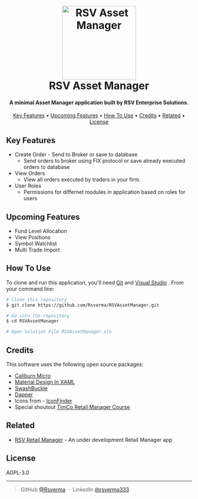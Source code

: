 <h1 align="center">
  <br>
  <a href="https://github.com/Rsverma/RSVAssetManager/archive/main.zip"><img src="https://github.com/Rsverma/RSVAssetManager/blob/main/RAMDesktopUI/Resources/AppIication.ico" alt="RSV Asset Manager" width="200"></a>
  <br>
  RSV Asset Manager
  <br>
</h1>

<h4 align="center">A minimal Asset Manager application built by RSV Enterprise Solutions.</h4>

<p align="center">
  <a href="#key-features">Key Features</a> •
  <a href="#upcoming-features">Upcoming Features</a> •
  <a href="#how-to-use">How To Use</a> •
  <a href="#credits">Credits</a> •
  <a href="#related">Related</a> •
  <a href="#license">License</a>
</p>

## Key Features

* Create Order - Send to Broker or save to database
  - Send orders to broker using FIX protocol or save already executed orders to database
* View Orders
  - View all orders executed by traders in your firm.
* User Roles
  - Permissions for differnet modules in application based on roles for users 

## Upcoming Features
* Fund Level Allocation
* View Positions
* Symbol Watchlist
* Multi Trade Import

## How To Use

To clone and run this application, you'll need [Git](https://git-scm.com) and [Visual Studio](https://visualstudio.microsoft.com/) . From your command line:

```bash
# Clone this repository
$ git clone https://github.com/Rsverma/RSVAssetManager.git

# Go into the repository
$ cd RSVAssetManager

# Open Solution File RSVAssetManager.sln
```

## Credits

This software uses the following open source packages:

- [Caliburn Micro](https://caliburnmicro.com/)
- [Material Design In XAML](http://materialdesigninxaml.net/)
- [SwashBuckle](https://github.com/domaindrivendev/Swashbuckle.WebApi)
- [Dapper](https://github.com/StackExchange/Dapper)
- Icons from - [IconFinder](https://www.iconfinder.com/iconsets/business-collection-2027)
- Special shoutout [TimCo Retail Manager Course](https://www.youtube.com/playlist?list=PLLWMQd6PeGY0bEMxObA6dtYXuJOGfxSPx)

## Related

- [RSV Retail Manager](https://github.com/Rsverma/RSVRetailManager) - An under development Retail Manager app

## License

AGPL-3.0 

---

> GitHub [@Rsverma](https://github.com/Rsverma) &nbsp;&middot;&nbsp;
> LinkedIn [@rsverma333](https://www.linkedin.com/in/rsverma333/)
